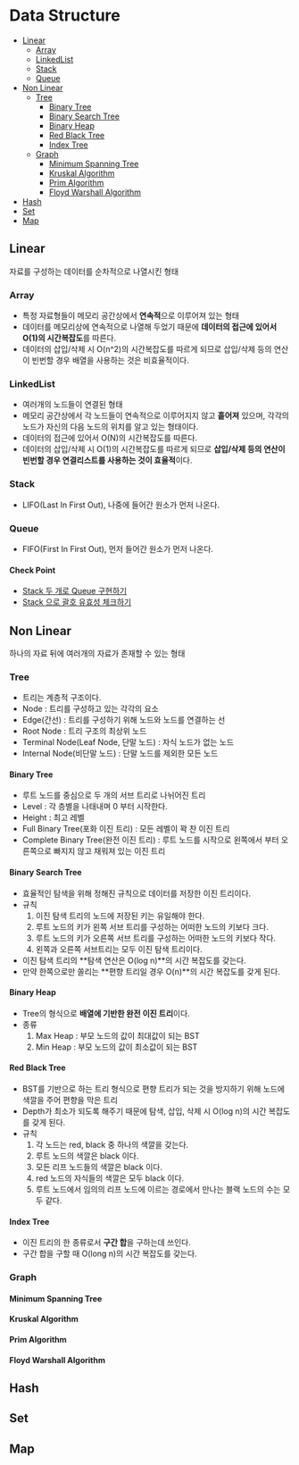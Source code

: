 # Data Structure
- [Linear](#linear)
  - [Array](#array)
  - [LinkedList](#linkedlist)
  - [Stack](#stack)
  - [Queue](#queue)
- [Non Linear](#non-linear)
  - [Tree](#tree)
    - [Binary Tree](#binary-tree)
    - [Binary Search Tree](#binary-search-tree)
    - [Binary Heap](#binary-heap)
    - [Red Black Tree](#red-black-tree)
    - [Index Tree](#index-tree)
  - [Graph](#graph)
    - [Minimum Spanning Tree](#minimum-spanning-tree)
    - [Kruskal Algorithm](#kruskal-algorithm)
    - [Prim Algorithm](#prim-algorithm)
    - [Floyd Warshall Algorithm](#floyd-warshall-algorithm)
- [Hash](#hash)
- [Set](#set)
- [Map](#map)

## Linear
자료를 구성하는 데이터를 순차적으로 나열시킨 형태

### Array
- 특정 자료형들이 메모리 공간상에서 **연속적**으로 이루어져 있는 형태
- 데이터를 메모리상에 연속적으로 나열해 두었기 때문에 **데이터의 접근에 있어서 O(1)의 시간복잡도**를 따른다.
- 데이터의 삽입/삭제 시 O(n^2)의 시간복잡도를 따르게 되므로 삽입/삭제 등의 연산이 빈번할 경우 배열을 사용하는 것은 비효율적이다.

### LinkedList
- 여러개의 노드들이 연결된 형태
- 메모리 공간상에서 각 노드들이 연속적으로 이루어지지 않고 **흩어져** 있으며, 각각의 노드가 자신의 다음 노드의 위치를 알고 있는 형태이다.
- 데이터의 접근에 있어서 O(N)의 시간복잡도를 따른다.
-  데이터의 삽입/삭제 시 O(1)의 시간복잡도를 따르게 되므로 **삽입/삭제 등의 연산이 빈번할 경우 연결리스트를 사용하는 것이 효율적**이다.


### Stack
- LIFO(Last In First Out), 나중에 들어간 원소가 먼저 나온다.

###  Queue
- FIFO(First In First Out), 먼저 들어간 원소가 먼저 나온다.

#### Check Point
- [Stack 두 개로 Queue 구현하기](https://github.com/BinSin/Interview_Question/tree/master/ImportantCoding/Interview/src/DataStructure/Point1)
- [Stack 으로 괄호 유효성 체크하기](https://github.com/BinSin/Interview_Question/tree/master/ImportantCoding/Interview/src/DataStructure/Point2)

## Non Linear
하나의 자료 뒤에 여러개의 자료가 존재할 수 있는 형태

### Tree
- 트리는 계층적 구조이다.
- Node : 트리를 구성하고 있는 각각의 요소
- Edge(간선) : 트리를 구성하기 위해 노드와 노드를 연결하는 선
- Root Node : 트리 구조의 최상위 노드
- Terminal Node(Leaf Node, 단말 노드) : 자식 노드가 없는 노드
- Internal Node(비단말 노드) : 단말 노드를 제외한 모든 노드

#### Binary Tree
- 루트 노드를 중심으로 두 개의 서브 트리로 나뉘어진 트리
- Level : 각 층별을 나태내며 0 부터 시작한다.
- Height : 최고 레벨
- Full Binary Tree(포화 이진 트리) : 모든 레벨이 꽉 찬 이진 트리
- Complete Binary Tree(완전 이진 트리) : 루트 노드를 시작으로 왼쪽에서 부터 오른쪽으로 빠지지 않고 채워져 있는 이진 트리

#### Binary Search Tree
- 효율적인 탐색을 위해 정해진 규칙으로 데이터를 저장한 이진 트리이다.
- 규칙
  1. 이진 탐색 트리의 노드에 저장된 키는 유일해야 한다.
  2. 루트 노드의 키가 왼쪽 서브 트리를 구성하는 어떠한 노드의 키보다 크다.
  3. 루트 노드의 키가 오른쪽 서브 트리를 구성하는 어떠한 노드의 키보다 작다.
  4. 왼쪽과 오른쪽 서브트리는 모두 이진 탐색 트리이다.
- 이진 탐색 트리의 **탐색 연산은 O(log n)**의 시간 복잡도를 갖는다.
- 만약 한쪽으로만 쏠리는 **편향 트리일 경우 O(n)**의 시간 복잡도를 갖게 된다.

#### Binary Heap
- Tree의 형식으로 **배열에 기반한 완전 이진 트리**이다.
- 종류
  1. Max Heap : 부모 노드의 값이 최대값이 되는 BST
  2. Min Heap : 부모 노드의 값이 최소값이 되는 BST

#### Red Black Tree
- BST를 기반으로 하는 트리 형식으로 편향 트리가 되는 것을 방지하기 위해 노드에 색깔을 주어 편향을 막은 트리
- Depth가 최소가 되도록 해주기 때문에 탐색, 삽입, 삭제 시 O(log n)의 시간 복잡도를 갖게 된다.
- 규칙
  1. 각 노드는 red, black 중 하나의 색깔을 갖는다.
  2. 루트 노드의 색깔은 black 이다.
  3. 모든 리프 노드들의 색깔은 black 이다.
  4. red 노드의 자식들의 색깔은 모두 black 이다.
  5. 루트 노드에서 임의의 리프 노드에 이르는 경로에서 만나는 블랙 노드의 수는 모두 같다.

#### Index Tree
- 이진 트리의 한 종류로서 **구간 합**을 구하는데 쓰인다.
- 구간 합을 구할 때 O(long n)의 시간 복잡도를 갖는다.

### Graph


#### Minimum Spanning Tree


#### Kruskal Algorithm


#### Prim Algorithm


#### Floyd Warshall Algorithm


## Hash


## Set


## Map

